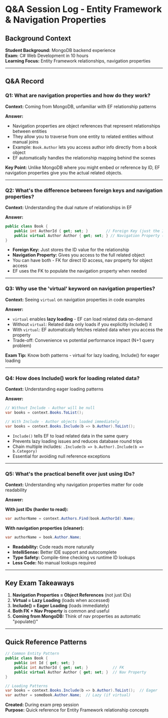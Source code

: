 # Q&A Session Log - Entity Framework & Navigation Properties

## Background Context

**Student Background:** MongoDB backend experience  
**Exam:** C# Web Development in 10 hours  
**Learning Focus:** Entity Framework relationships, navigation properties

---

## Q&A Record

### Q1: What are navigation properties and how do they work?

**Context:** Coming from MongoDB, unfamiliar with EF relationship patterns

**Answer:**

- Navigation properties are object references that represent relationships between entities
- They allow you to traverse from one entity to related entities without manual joins
- Example: `Book.Author` lets you access author info directly from a book object
- EF automatically handles the relationship mapping behind the scenes

**Key Point:** Unlike MongoDB where you might embed or reference by ID, EF navigation properties give you the actual related objects.

---

### Q2: What's the difference between foreign keys and navigation properties?

**Context:** Understanding the dual nature of relationships in EF

**Answer:**

```csharp
public class Book {
    public int AuthorId { get; set; }        // Foreign Key (just the ID)
    public virtual Author Author { get; set; } // Navigation Property (full object)
}
```

- **Foreign Key:** Just stores the ID value for the relationship
- **Navigation Property:** Gives you access to the full related object
- You can have both - FK for direct ID access, nav property for object access
- EF uses the FK to populate the navigation property when needed

---

### Q3: Why use the 'virtual' keyword on navigation properties?

**Context:** Seeing `virtual` on navigation properties in code examples

**Answer:**

- `virtual` enables **lazy loading** - EF can load related data on-demand
- Without `virtual`: Related data only loads if you explicitly Include() it
- With `virtual`: EF automatically fetches related data when you access the property
- Trade-off: Convenience vs potential performance impact (N+1 query problem)

**Exam Tip:** Know both patterns - virtual for lazy loading, Include() for eager loading

---

### Q4: How does Include() work for loading related data?

**Context:** Understanding eager loading patterns

**Answer:**

```csharp
// Without Include - Author will be null
var books = context.Books.ToList();

// With Include - Author objects loaded immediately
var books = context.Books.Include(b => b.Author).ToList();
```

- `Include()` tells EF to load related data in the same query
- Prevents lazy loading issues and reduces database round trips
- Chain multiple includes: `.Include(b => b.Author).Include(b => b.Category)`
- Essential for avoiding null reference exceptions

---

### Q5: What's the practical benefit over just using IDs?

**Context:** Understanding why navigation properties matter for code readability

**Answer:**

**With just IDs (harder to read):**

```csharp
var authorName = context.Authors.Find(book.AuthorId).Name;
```

**With navigation properties (cleaner):**

```csharp
var authorName = book.Author.Name;
```

- **Readability:** Code reads more naturally
- **IntelliSense:** Better IDE support and autocomplete
- **Type Safety:** Compile-time checking vs runtime ID lookups
- **Less Code:** No manual lookups required

---

## Key Exam Takeaways

1. **Navigation Properties = Object References** (not just IDs)
2. **Virtual = Lazy Loading** (loads when accessed)
3. **Include() = Eager Loading** (loads immediately)
4. **Both FK + Nav Property** is common and useful
5. **Coming from MongoDB:** Think of nav properties as automatic "populate()"

---

## Quick Reference Patterns

```csharp
// Common Entity Pattern
public class Book {
    public int Id { get; set; }
    public int AuthorId { get; set; }           // FK
    public virtual Author Author { get; set; }  // Nav Property
}

// Loading Patterns
var books = context.Books.Include(b => b.Author).ToList();  // Eager
var author = someBook.Author.Name;  // Lazy (if virtual)
```

**Created:** During exam prep session  
**Purpose:** Quick reference for Entity Framework relationship concepts
